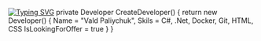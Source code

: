 [![Typing SVG](https://readme-typing-svg.herokuapp.com?color=%2336BCF7&lines=Computer+science+student)](https://git.io/typing-svg)
private Developer CreateDeveloper()
{
  return new Developer()
  {
    Name = "Vald Paliychuk",
    Skils = C#, .Net, Docker, Git, HTML, CSS 
    IsLookingForOffer = true
  }
}
<!--
**VladPaliychuk/VladPaliychuk** is a ✨ _special_ ✨ repository because its `README.md` (this file) appears on your GitHub profile.

Here are some ideas to get you started:

- 🔭 I’m currently working on ...
- 🌱 I’m currently learning ...
- 👯 I’m looking to collaborate on ...
- 🤔 I’m looking for help with ...
- 💬 Ask me about ...
- 📫 How to reach me: ...
- 😄 Pronouns: ...
- ⚡ Fun fact: ...
-->
